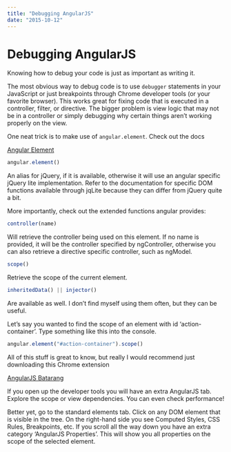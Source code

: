 ```yaml
---
title: "Debugging AngularJS"
date: "2015-10-12"
---
```


# Debugging AngularJS

Knowing how to debug your code is just as important as writing it.

The most obvious way to debug code is to use `debugger` statements in your JavaScript or just breakpoints through Chrome developer tools (or your favorite browser). This works great for fixing code that is executed in a controller, filter, or directive. The bigger problem is view logic that may not be in a controller or simply debugging why certain things aren’t working properly on the view.

One neat trick is to make use of `angular.element`. Check out the docs

[Angular Element](http://docs.angularjs.org/api/angular.element)

```javascript
angular.element()
```

An alias for jQuery, if it is available, otherwise it will use an angular specific jQuery lite implementation. Refer to the documentation for specific DOM functions available through jqLite because they can differ from jQuery quite a bit.

More importantly, check out the extended functions angular provides:

```javascript
controller(name)
```

Will retrieve the controller being used on this element. If no name is provided, it will be the controller specified by ngController, otherwise you can also retrieve a directive specific controller, such as ngModel.

```javascript
scope()
```

Retrieve the scope of the current element.

```javascript
inheritedData() || injector()
```

Are available as well. I don’t find myself using them often, but they
can be useful.

Let’s say you wanted to find the scope of an element with id ‘action-container’. Type something like this into the console.

```javascript
angular.element("#action-container").scope()
```

All of this stuff is great to know, but really I would recommend just downloading this Chrome extension

[AngularJS Batarang](https://chrome.google.com/webstore/detail/angularjs-batarang/ighdmehidhipcmcojjgiloacoafjmpfk?hl=en)

If you open up the developer tools you will have an extra AngularJS tab. Explore the scope or view dependencies. You can even check performance!

Better yet, go to the standard elements tab. Click on any DOM element that is visible in the tree. On the right-hand side you see Computed Styles, CSS Rules, Breakpoints, etc. If you scroll all the way down you have an extra category ‘AngularJS Properties’. This will show you all properties on the scope of the selected element.
